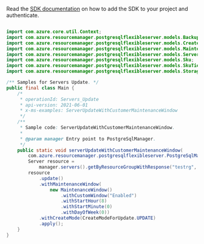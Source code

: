 Read the [SDK documentation](https://github.com/Azure/azure-sdk-for-java/blob/azure-resourcemanager-postgresqlflexibleserver_1.0.0-beta.3/sdk/postgresqlflexibleserver/azure-resourcemanager-postgresqlflexibleserver/README.md) on how to add the SDK to your project and authenticate.

```java

import com.azure.core.util.Context;
import com.azure.resourcemanager.postgresqlflexibleserver.models.Backup;
import com.azure.resourcemanager.postgresqlflexibleserver.models.CreateModeForUpdate;
import com.azure.resourcemanager.postgresqlflexibleserver.models.MaintenanceWindow;
import com.azure.resourcemanager.postgresqlflexibleserver.models.Server;
import com.azure.resourcemanager.postgresqlflexibleserver.models.Sku;
import com.azure.resourcemanager.postgresqlflexibleserver.models.SkuTier;
import com.azure.resourcemanager.postgresqlflexibleserver.models.Storage;

/** Samples for Servers Update. */
public final class Main {
    /*
     * operationId: Servers_Update
     * api-version: 2021-06-01
     * x-ms-examples: ServerUpdateWithCustomerMaintenanceWindow
     */
    /**
     * Sample code: ServerUpdateWithCustomerMaintenanceWindow.
     *
     * @param manager Entry point to PostgreSqlManager.
     */
    public static void serverUpdateWithCustomerMaintenanceWindow(
        com.azure.resourcemanager.postgresqlflexibleserver.PostgreSqlManager manager) {
        Server resource =
            manager.servers().getByResourceGroupWithResponse("testrg", "pgtestsvc4", Context.NONE).getValue();
        resource
            .update()
            .withMaintenanceWindow(
                new MaintenanceWindow()
                    .withCustomWindow("Enabled")
                    .withStartHour(8)
                    .withStartMinute(0)
                    .withDayOfWeek(0))
            .withCreateMode(CreateModeForUpdate.UPDATE)
            .apply();
    }
}
```
